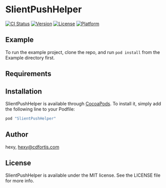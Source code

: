# SlientPushHelper

[![CI Status](http://img.shields.io/travis/hexy/SlientPushHelper.svg?style=flat)](https://travis-ci.org/hexy/SlientPushHelper)
[![Version](https://img.shields.io/cocoapods/v/SlientPushHelper.svg?style=flat)](http://cocoapods.org/pods/SlientPushHelper)
[![License](https://img.shields.io/cocoapods/l/SlientPushHelper.svg?style=flat)](http://cocoapods.org/pods/SlientPushHelper)
[![Platform](https://img.shields.io/cocoapods/p/SlientPushHelper.svg?style=flat)](http://cocoapods.org/pods/SlientPushHelper)

## Example

To run the example project, clone the repo, and run `pod install` from the Example directory first.

## Requirements

## Installation

SlientPushHelper is available through [CocoaPods](http://cocoapods.org). To install
it, simply add the following line to your Podfile:

```ruby
pod "SlientPushHelper"
```

## Author

hexy, hexy@cdfortis.com

## License

SlientPushHelper is available under the MIT license. See the LICENSE file for more info.
